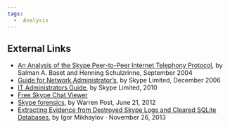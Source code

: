 ```yaml
---
tags:
  -  Analysis
---
```

## External Links

- [An Analysis of the Skype Peer-to-Peer Internet Telephony
  Protocol](http://www1.cs.columbia.edu/~library/TR-repository/reports/reports-2004/cucs-039-04.pdf),
  by Salman A. Baset and Henning Schulzrinne, September 2004
- [Guide for Network
  Administrator’s](http://download.skype.com/share/security/network-admin-guide-version2.2.pdf),
  by Skype Limited, December 2006
- [IT Administrators
  Guide](http://download.skype.com/share/business/guides/skype-it-administrators-guide.pdf),
  by Skype Limited, 2010
- [Free Skype Chat
  Viewer](http://skypepasswordrecovery.com/chat-viewer.php)
- [Skype forensics](http://my.opera.com/wpost/blog/skype-forensics), by
  Warren Post, June 21, 2012
- [Extracting Evidence from Destroyed Skype Logs and Cleared SQLite
  Databases](http://articles.forensicfocus.com/2013/11/26/extracting-evidence-from-destroyed-skype-logs-and-cleared-sqlite-databases/),
  by Igor Mikhaylov ⋅ November 26, 2013


